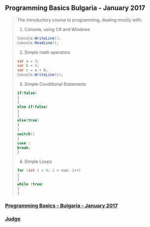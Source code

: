 ## Programming Basics Bulgaria - January 2017

> The introductory course to programming, dealing mostly with:
> 1. Console, using C# and Windows
> ```C#
> Console.WriteLine();
> Console.ReadLine();
> ```
> 2. Simple math operators
> ```C#
> var a = 3;
> var b = 4;
> var c = a + b;
> Console.WriteLine(c);
> ```
> 3. Simple Conditional Statements
> ```C#
> if(false)
> {
> }
> else if(false)
> {
> }
> else(true)
> {
> }
> switch()
> {
> case :
> break;
> }
> ```
> 4. Simple Loops
> ```C#
> for (int i = 0; i < num; i++) 
> {
> }
> while (true)
> {
> }
> ```

### [Programming Basics - Bulgaria - January 2017](https://softuni.bg/trainings/1560/programming-basics-bulgaria-january-2017)
### [Judge](https://judge.softuni.bg/Contests#!/List/ByCategory/37/Programming-Basics-Exercises)
